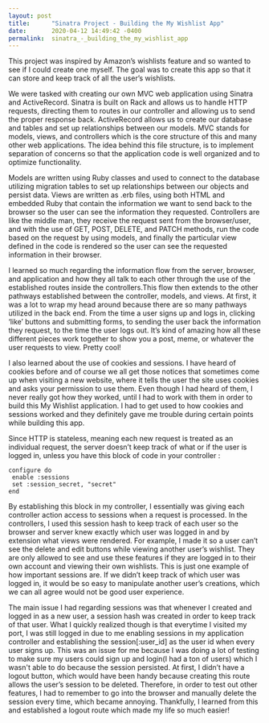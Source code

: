 ```yaml
---
layout: post
title:      "Sinatra Project - Building the My Wishlist App"
date:       2020-04-12 14:49:42 -0400
permalink:  sinatra_-_building_the_my_wishlist_app
---
```


This project was inspired by Amazon’s wishlists feature and so wanted to see if I could create one myself. The goal was to create this app so that it can store and keep track of all the user’s wishlists. 

We were tasked with creating our own MVC web application using Sinatra and ActiveRecord. Sinatra is built on Rack and allows us to handle HTTP requests, directing them to routes in our controller and allowing us to send the proper response back. ActiveRecord allows us to create our database and tables and set up relationships between our models. MVC stands for models, views, and controllers which is the core structure of this and many other web applications. The idea behind this file structure, is to implement separation of concerns so that the application code is well organized and to optimize functionality. 

Models are written using Ruby classes and used to connect to the database utilizing migration tables to set up relationships between our objects and persist data. Views are written as .erb files, using both HTML and embedded Ruby that contain the information we want to send back to the browser so the user can see the information they requested. Controllers are like the middle man, they receive the request sent from the browser/user, and with the use of GET, POST, DELETE, and PATCH methods, run the code based on the request by using models, and finally the particular view defined in the code is rendered so the user can see the requested information in their browser. 

I learned so much regarding the information flow from the server, browser, and application and how they all talk to each other through the use of the established routes inside the controllers.This flow then extends to the other pathways established between the controller, models, and views. At first, it was a lot to wrap my head around because there are so many pathways utilized in the back end. From the time a user signs up and logs in, clicking ‘like’ buttons and submitting forms, to sending the user back the information they request, to the time the user logs out. It’s kind of amazing how all these different pieces work together to show you a post, meme, or whatever the user requests to view. Pretty cool!

I also learned about the use of cookies and sessions. I have heard of cookies before and of course we all get those notices that sometimes come up when visiting a new website, where it tells the user the site uses cookies and asks your permission to use them. Even though I had heard of them, I never really got how they worked, until I had to work with them in order to build this My Wishlist application. I had to get used to how cookies and sessions worked and they definitely gave me trouble during certain points while building this app. 

Since HTTP is stateless, meaning each new request is treated as an individual request, the server doesn’t keep track of what or if the user is logged in, unless you have this block of code in your controller :

```
configure do
 enable :sessions
 set :session_secret, "secret"
end
```

By establishing this block in my controller, I essentially was giving each controller action access to sessions when a request is processed. In the controllers, I used this session hash to keep track of each user so the browser and server knew exactly which user was logged in and by extension what views were rendered. For example, I made it so a user can’t see the delete and edit buttons while viewing another user’s wishlist. They are only allowed to see and use these features if they are logged in to their own account and viewing their own wishlists. This is just one example of how important sessions are. If we didn’t keep track of which user was logged in, it would be so easy to manipulate another user’s creations, which we can all agree would not be good user experience. 

The main issue I had regarding sessions was that whenever I created and logged in as a new user, a session hash was created in order to keep track of that user. What I quickly realized though is that everytime I visited my port, I was still logged in due to me enabling sessions in my application controller and establishing the session[:user_id] as the user id when every user signs up. This was an issue for me because I was doing a lot of testing to make sure my users could sign up and login(I had a ton of users) which I wasn't able to do because the session persisted. At first, I didn’t have a logout button, which would have been handy because creating this route allows the user’s session to be deleted. Therefore, in order to test out other features, I had to remember to go into the browser and manually delete the session every time, which became annoying. Thankfully, I learned from this and established a logout route which made my life so much easier! 

